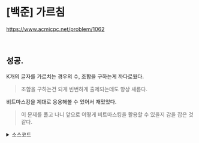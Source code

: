 # [백준] 가르침

https://www.acmicpc.net/problem/1062

<br>

## 성공.

K개의 글자를 가르치는 경우의 수, 조합을 구하는게 까다로웠다.

> 조합을 구하는건 되게 빈번하게 출제되는데도 항상 새롭다.

비트마스킹을 제대로 응용해볼 수 있어서 재밌었다.

> 이 문제를 풀고 나니 앞으로 어떻게 비트마스킹을 활용할 수 있을지 감을 잡은 것 같다.

<details><summary>소스코드</summary>

```java
import java.io.*;
import java.util.*;

class Main {

    int N, K;
    int[] bitsOfWords;
    List<Integer> teachingWords;

    void makeTeachingWords(int i, int cnt, int teachingWord) {
        if(cnt == K) {
            teachingWords.add(teachingWord);
            return;
        }
        if(i >= 26) return;

        makeTeachingWords(i + 1, cnt + 1, teachingWord + (1 << i));
        makeTeachingWords(i + 1, cnt, teachingWord);
    }

    void run() throws Exception {
        BufferedReader br = new BufferedReader(new InputStreamReader(System.in));
        StringBuilder sb = new StringBuilder();

        StringTokenizer st = new StringTokenizer(br.readLine());
        N = Integer.parseInt(st.nextToken());
        K = Integer.parseInt(st.nextToken());

        bitsOfWords = new int[N];
        for (int i = 0; i < N; i++) {
            String word = br.readLine();
            bitsOfWords[i] = word.chars().map(a -> a - 'a')
                    .reduce(0, (a, b) -> a | (1 << b));
        }

        teachingWords = new ArrayList<>();
        makeTeachingWords(0, 0, 0);

        int answer = 0;
        for (int teachingWord : teachingWords) {
            int ret = 0;
            for (int bitsOfWord : bitsOfWords) {
                if ((teachingWord & bitsOfWord) == bitsOfWord) ret++;
            }
            answer = Math.max(answer, ret);
        }
        System.out.println(answer);

        br.close();
    }

    public static void main(String[] args) throws Exception {
        new Main().run();
    }
}
```

</details>